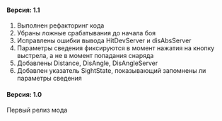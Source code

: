 ﻿#### Версия: 1.1
1. Выполнен рефакторинг кода
2. Убраны ложные срабатывания до начала боя
3. Исправлены ошибки вывода HitDevServer и disAbsServer
4. Параметры сведения фиксируются в момент нажатия на кнопку выстрела, а не в момент попадания снаряда
5. Добавлены Distance, DisAngle, DisAngleServer
6. Добавлен указатель SightState, показывающий запомнены ли параметры сведения

#### Версия: 1.0
Первый релиз мода